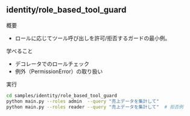 ## identity/role_based_tool_guard

概要
- ロールに応じてツール呼び出しを許可/拒否するガードの最小例。

学べること
- デコレータでのロールチェック
- 例外（PermissionError）の取り扱い

実行
```bash
cd samples/identity/role_based_tool_guard
python main.py --roles admin  --query "売上データを集計して"
python main.py --roles reader --query "売上データを集計して"  # 拒否例
```
